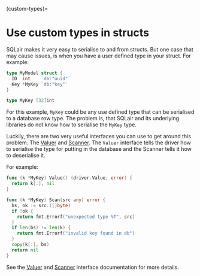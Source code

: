 (custom-types)=
# Use custom types in structs
SQLair makes it very easy to serialise to and from structs. But one case that may cause issues, is when you have a user defined type in your struct. For example:
```go
type MyModel struct {
  ID  int    `db:"uuid"`
  Key *MyKey `db:"key"`
}

type MyKey [32]int
```
For this example, `MyKey` could be any use defined type that can be serialised to a database row type. The problem is, that SQLair and its underlying libraries do not know how to serialise the `MyKey` type.

Luckily, there are two very useful interfaces you can use to get around this problem. The [Valuer](https://pkg.go.dev/database/sql/driver#Valuer) and [Scanner](https://pkg.go.dev/database/sql#Scanner). The `Valuer` interface tells the driver how to serialise the type for putting in the database and the Scanner tells it how to deserialise it.

For example:
```go
func (k *MyKey) Value() (driver.Value, error) {
  return k[:], nil
}

func (k *MyKey) Scan(src any) error {
  bs, ok := src.([]byte)
  if !ok {
    return fmt.Errorf("unexpected type %T", src)
  }
  if len(bs) != len(k) {
    return fmt.Errorf("invalid key found in db")
  }
  copy(k[:], bs) 
  return nil
}
```

See the [Valuer](https://pkg.go.dev/database/sql/driver#Valuer) and [Scanner](https://pkg.go.dev/database/sql#Scanner) interface documentation for more details.

